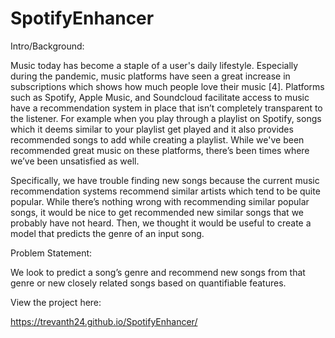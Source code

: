 # SpotifyEnhancer

Intro/Background:

Music today has become a staple of a user's daily lifestyle. Especially during the pandemic, music platforms have seen a great increase in subscriptions which shows how much people love their music [4]. Platforms such as Spotify, Apple Music, and Soundcloud facilitate access to music have a recommendation system in place that isn’t completely transparent to the listener. For example when you play through a playlist on Spotify, songs which it deems similar to your playlist get played and it also provides recommended songs to add while creating a playlist. While we've been recommended great music on these platforms, there’s been times where we’ve been unsatisfied as well.

Specifically, we have trouble finding new songs because the current music recommendation systems recommend similar artists which tend to be quite popular. While there’s nothing wrong with recommending similar popular songs, it would be nice to get recommended new similar songs that we probably have not heard. Then, we thought it would be useful to create a model that predicts the genre of an input song.

Problem Statement:

We look to predict a song’s genre and recommend new songs from that genre or new closely related songs based on quantifiable features.

View the project here:

https://trevanth24.github.io/SpotifyEnhancer/
